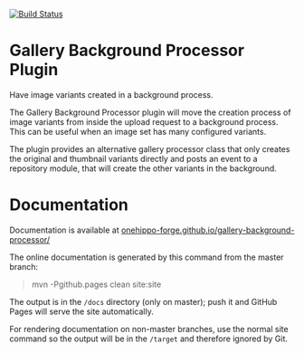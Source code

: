 [![Build Status](https://travis-ci.org/onehippo-forge/gallery-background-processor.svg?branch=develop)](https://travis-ci.org/onehippo-forge/gallery-background-processor)

# Gallery Background Processor Plugin

Have image variants created in a background process.

The Gallery Background Processor plugin will move the creation process of image variants from inside the upload request 
to a background process. This can be useful when an image set has many configured variants.

The plugin provides an alternative gallery processor class that only creates the original and thumbnail variants 
directly and posts an event to a repository module, that will create the other variants in the background.   

# Documentation

Documentation is available at [onehippo-forge.github.io/gallery-background-processor/](https://onehippo-forge.github.io/gallery-background-processor/)

The online documentation is generated by this command from the master branch:

 > mvn -Pgithub.pages clean site:site
 
The output is in the ```/docs``` directory (only on master); push it and GitHub Pages will serve the site automatically. 

For rendering documentation on non-master branches, use the normal site command so the output will be in the 
```/target``` and therefore ignored by Git.
